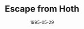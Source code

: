 ---
mission_id: escape
slug: "escape-from-hoth"
editorsChoice:
title: "Escape from Hoth"
authors: 
    - "Richard Gold"
date: 1995-05-29
filename: "/missions/escape.zip"
description: "The Rebels have completed their evacuation of Hoth with the exception of one man, Marcus Alliance, High Commander of the Corellian sector. He is presumably hiding somewhere in the many ice caves that surround the base. The initial Imperial invasion force has been replaced with regular stormtrooper squads, and what have been to referred to as \"Super Stormtroopers,\" possibly Dark Troopers. These will be accompanied by large numbers of Probe Droids, so be cautious."
cover: "escape.png"
levelReplaced: ROBOTICS
difficulty: yes
bm:	no
fme: yes
wax: no
three_do: yes
voc: no
gmd: no
vue: no
lfd: yes
base: "New level from scratch" 
editors: "DFUSE, 3DOSHOW, FMEDRAW"

---